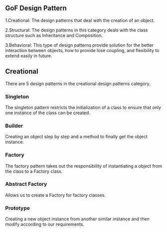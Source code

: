 ## GoF Design Pattern

1.Creational:
The design patterns that deal with the creation of an object.

2.Structural:
The design patterns in this category deals with the class structure such as Inheritance and Composition.

3.Behavioral:
This type of design patterns provide solution for the better interaction between objects, how to provide lose coupling,
and flexibility to extend easily in future.

## Creational

There are 5 design patterns in the creational design patterns category.

### Singleton

The singleton pattern restricts the initialization of a class to ensure that only one instance of the class can be
created.

### Builder

Creating an object step by step and a method to finally get the object instance.

### Factory

The factory pattern takes out the responsibility of instantiating a object from the class to a Factory class.

### Abstract Factory

Allows us to create a Factory for factory classes.

### Prototype

Creating a new object instance from another similar instance and then modify according to our requirements.
